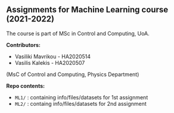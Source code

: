 ## Assignments for Machine Learning course (2021-2022)

The course is part of MSc in Control and Computing, UoA.   

**Contributors:**
- Vasiliki Mavrikou - HA2020514  
- Vasilis Kalekis - HA2020507  

(MsC of Control and Computing, Physics Department)   

**Repo contents:**  
- `ML1/` : containing info/files/datasets for 1st assignment
- `ML2/` : containg info/files/datasets for 2nd assignment
